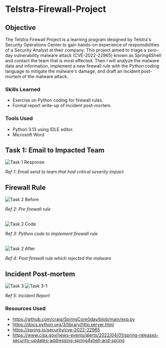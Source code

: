 # Telstra-Firewall-Project

## Objective

The Telstra Firewall Project is a learning program designed by Telstra's Security Operations Center to gain hands-on experience of responsibilities of a Security Analyst at their company. This project aimed to triage a zero-day vulnerability malware attack (CVE-2022-22965) known as Spring4Shell and contact the team that is most affected. Then I will analyze the malware data and information, implement a new firewall rule with the Python coding language to mitigate the malware's damage, and draft an incident post-mortem of the malware attack.

### Skills Learned

- Exercise on Python coding for firewall rules.
- Formal report write-up of incident post-mortem.

### Tools Used

- Python 3.13 using IDLE editor.
- Microsoft Word


## Task 1: Email to Impacted Team
![Task 1 Response](https://github.com/user-attachments/assets/b33517ec-b344-46ec-a65a-36cfc56f845f)

*Ref 1: Email send to team that had critical severity impact*

## Firewall Rule
![Task 2 Before](https://github.com/user-attachments/assets/97ed3281-7cf9-4021-8a2b-f23139555904)

*Ref 2: Pre firewall rule*

<br/>![Task 2 Code](https://github.com/user-attachments/assets/7b863a3a-b49f-49cb-bd36-f3abb4c5bfa3)

*Ref 3: Python code to implement firewall rule*

<br/>![Task 2 After](https://github.com/user-attachments/assets/fcf292be-19e6-458a-8aa0-661f26b5cff6)

*Ref 4: Post firewall rule which rejected the malware*

## Incident Post-mortem
![Task 3](https://github.com/user-attachments/assets/a48c6a52-bfb0-46fd-9e92-d6cd11b9bc4e)
![Task 3-1](https://github.com/user-attachments/assets/de0a7ce7-bba1-411b-a4bf-541e66680a2e)

*Ref 5: Incident Report*

### Resources Used
- https://github.com/craig/SpringCore0day/blob/main/exp.py
- https://docs.python.org/3/library/http.server.html
- https://spring.io/security/cve-2022-22965
- https://www.cisa.gov/news-events/alerts/2022/04/01/spring-releases-security-updates-addressing-spring4shell-and-spring
